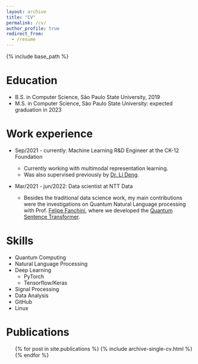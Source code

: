 ```yaml
---
layout: archive
title: "CV"
permalink: /cv/
author_profile: true
redirect_from:
  - /resume
---
```


{% include base_path %}

Education
======
* B.S. in Computer Science, São Paulo State University, 2019
* M.S. in Computer Science, São Paulo State University: expected graduation in 2023

Work experience
======
* Sep/2021 - currently: Machine Learning R&D Engineer at the CK-12 Foundation
  * Currently working with multimodal representation learning.
  * Was also supervised previously by [Dr. Li Deng](https://ieeexplore.ieee.org/author/37271500200).

* Mar/2021 - jun/2022: Data scientist at NTT Data
  * Besides the traditional data science work, my main contributions were the investigations on Quantum Natural Language processing with Prof. [Felipe Fanchini](https://scholar.google.com/citations?user=vMzT1bUAAAAJ), where we developed the [Quantum Sentence Transformer](https://github.com/jogisuda/QuantumSentenceTransformer).
  
Skills
======
* Quantum Computing
* Natural Language Processing
* Deep Learning
  * PyTorch
  * Tensorflow/Keras
* Signal Processing
* Data Analysis
* GitHub
* Linux

Publications
======
  <ul>{% for post in site.publications %}
    {% include archive-single-cv.html %}
  {% endfor %}</ul>
  
  
<!-- Teaching
======
  <ul>{% for post in site.teaching %}
    {% include archive-single-cv.html %}
  {% endfor %}</ul> -->

